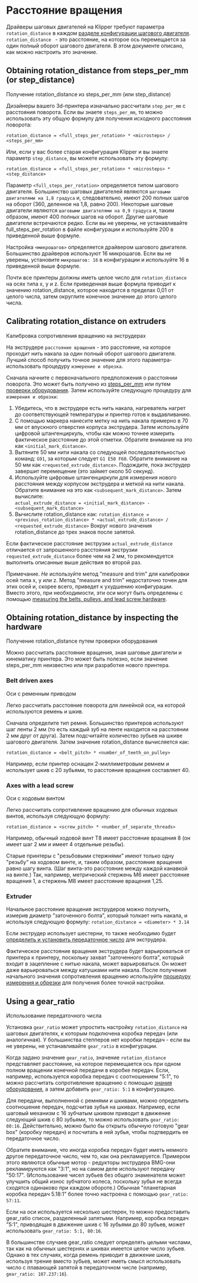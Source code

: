 # Расстояние вращения

Драйверы шаговых двигателей на Klipper требуют параметра `rotation_distance` в каждом [разделе конфигурации шагового двигателя](Config_Reference.md#stepper). `rotation_distance ` - это расстояние, на которое ось перемещается за один полный оборот шагового двигателя. В этом документе описано, как можно настроить это значение.

## Obtaining rotation_distance from steps_per_mm (or step_distance)
Получение rotation_distance из steps_per_mm (или step_distance)

Дизайнеры вашего 3d-принтера изначально рассчитали `step_per_mm` с расстояния поворота. Если вы знаете `steps_per_mm`, то можно использовать эту общую формулу для получения исходного расстояния поворота:
```
rotation_distance = <full_steps_per_rotation> * <microsteps> / <steps_per_mm>
```

Или, если у вас более старая конфигурация Klipper и вы знаете параметр `step_distance`, вы можете использовать эту формулу:
```
rotation_distance = <full_steps_per_rotation> * <microsteps> * <step_distance>
```

Параметр `<full_steps_per_rotation>` определяется типом шагового двигателя. Большинство шаговых двигателей являются `шаговыми двигателями на 1,8 градуса` и, следовательно, имеют 200 полных шагов на оборот (360, деленное на 1,8, равно 200). Некоторые шаговые двигатели являются `шаговыми двигателями на 0,9 градуса` и, таким образом, имеют 400 полных шагов на оборот. Другие шаговые двигатели встречаются редко. Если вы не уверены, не устанавливайте full_steps_per_rotation в файле конфигурации и используйте 200 в приведенной выше формуле.

Настройка `<микрошагов>` определяется драйвером шагового двигателя. Большинство драйверов используют 16 микрошагов. Если вы не уверены, установите `микрошагов: 16` в конфигурации и используйте 16 в приведенной выше формуле.

Почти все принтеры должны иметь целое число для `rotation_distance` на осях типа x, y и z. Если приведенная выше формула приводит к значению rotation_distance, которое находится в пределах 0,01 от целого числа, затем округлите конечное значение до этого целого числа.

## Calibrating rotation_distance on extruders
Калибровка сопротивления вращению на экструдерах

На экструдере `расстояние вращения` - это расстояние, на которое проходит нить накала за один полный оборот шагового двигателя. Лучший способ получить точное значение для этого параметра-использовать процедуру `измерение и обрезка`.

Сначала начните с первоначального предположения о расстоянии поворота. Это может быть получено из [steps_per_mm](#obtaining-rotation_distance-from-steps_per_mm-or-step_distance) или путем [проверки оборудования](#extruder).
Затем используйте следующую процедуру для `измерения и обрезки`:
1. Убедитесь, что в экструдере есть нить накала, нагреватель нагрет до соответствующей температуры и принтер готов к выдавливанию.
2. С помощью маркера нанесите метку на нить накала примерно в 70 мм от впускного отверстия корпуса экструдера. Затем используйте цифровой штангенциркуль, чтобы как можно точнее измерить фактическое расстояние до этой отметки. Обратите внимание на это как `<initial_mark_distance>`.
3. Вытяните 50 мм нити накала со следующей последовательностью команд: `G91`, за которым следует `G1 E50 F60`. Обратите внимание на 50 мм как `<requested_extrude_distance>`. Подождите, пока экструдер завершит перемещение (это займет около 50 секунд).
4. Используйте цифровые штангенциркули для измерения нового расстояния между корпусом экструдера и меткой на нити накала. Обратите внимание на это как  `<subsequent_mark_distance>`. Затем вычислите:  
   `actual_extrude_distance = <initial_mark_distance> - <subsequent_mark_distance>`
5. Вычислите rotation_distance как:
   `rotation_distance = <previous_rotation_distance> * <actual_extrude_distance> / <requested_extrude_distance>`
   Вокруг нового значения rotation_distance до трех знаков после запятой.

Если фактическое расстояние экструзии `actual_extrude_distance` отличается от запрошенного расстояния экструзии `requested_extrude_distance` более чем на 2 мм, то рекомендуется выполнить описанные выше действия во второй раз.

Примечание. *Не* используйте метод  "measure and trim" для калибровки осей типа x, y или z. Метод  "measure and trim" недостаточно точен для этих осей и, скорее всего, приведет к ухудшению конфигурации. Вместо этого, при необходимости, эти оси могут быть определены с помощью [measuring the belts, pulleys, and lead screw hardware](#obtaining-rotation_distance-by-inspecting-the-hardware).

## Obtaining rotation_distance by inspecting the hardware
Получение rotation_distance путем проверки оборудования

Можно рассчитать расстояние вращения, зная шаговые двигатели и кинематику принтера. Это может быть полезно, если значение steps_per_mm неизвестно или при разработке нового принтера.

### Belt driven axes
Оси с ременным приводом

Легко рассчитать расстояние поворота для линейной оси, на которой используются ремень и шкив.

Сначала определите тип ремня. Большинство принтеров используют шаг ленты 2 мм (то есть каждый зуб на ленте находится на расстоянии 2 мм друг от друга). Затем подсчитайте количество зубьев на шкиве шагового двигателя. Затем значение rotation_distance вычисляется как:
```
rotation_distance = <belt_pitch> * <number_of_teeth_on_pulley>
```

Например, если принтер оснащен 2-миллиметровым ремнем и использует шкив с 20 зубьями, то расстояние вращения составляет 40.

###  Axes with a lead screw
Оси с ходовым винтом

Легко рассчитать сопротивление вращению для обычных ходовых винтов, используя следующую формулу:
```
rotation_distance = <screw_pitch> * <number_of_separate_threads>
```

Например, обычный ходовой винт T8 имеет расстояние вращения 8 (он имеет шаг 2 мм и имеет 4 отдельные резьбы).

Старые принтеры с "резьбовыми стержнями" имеют только одну "резьбу" на ходовом винте, и, таким образом, расстояние вращения равно шагу винта. (Шаг винта-это расстояние между каждой канавкой на винте.) Так, например, метрический стержень M6 имеет расстояние вращения 1, а стержень M8 имеет расстояние вращения 1,25.

### Extruder

Начальное расстояние вращения экструдеров можно получить, измерив диаметр "заточенного болта", который толкает нить накала, и используя следующую формулу: `rotation_distance = <diameter> * 3.14`

Если экструдер использует шестерни, то также необходимо будет [определить и установить передаточное число](#using-a-gear_ratio) для экструдера.

Фактическое расстояние вращения экструдера будет варьироваться от принтера к принтеру, поскольку захват "заточенного болта", который входит в зацепление с нитью накала, может варьироваться. Он может даже варьироваться между катушками нити накала. После получения начального значения сопротивления вращению используйте [процедуру измерения и обрезки](#calibrating-rotation_distance-on-extruders) для получения более точной настройки.

## Using a gear_ratio
Использование передаточного числа

Установка `gear_ratio` может упростить настройку `rotation_distance` на шаговых двигателях, к которым подключена коробка передач (или аналогичная). У большинства степперов нет коробки передач - если вы не уверены, не устанавливайте `gear_ratio` в конфигурации.

Когда задано значение `gear_ratio`, значение `rotation_distance` представляет расстояние, на которое перемещается ось при одном полном вращении конечной передачи в коробке передач. Если, например, используется коробка передач с соотношением "5:1", то можно рассчитать сопротивление вращению с помощью [знания оборудования](#obtaining-rotation_distance-by-inspecting-the-hardware), а затем добавить `gear_ratio: 5:1` в конфигурацию.

Для передачи, выполненной с ремнями и шкивами, можно определить соотношение передач, подсчитав зубья на шкивах. Например, если шаговый механизм с 16 зубчатым шкивом приводит в движение следующий шкив с 80 зубьями, то можно использовать `gear_ratio: 80:16`. Действительно, можно было бы открыть обычную готовую "gear box" (коробку передач) и посчитать в ней зубья, чтобы подтвердить ее передаточное число.

Обратите внимание, что иногда коробка передач будет иметь немного другое передаточное число, чем то, как она рекламируется. Примером этого являются обычные мотор - редукторы экструдера BMG-они рекламируются как "3:1", но на самом деле используют передачу "50:17". (Использование чисел зубьев без общего знаменателя может улучшить общий износ зубчатого колеса, поскольку зубья не всегда сходятся одинаково при каждом обороте.) Обычная "планетарная коробка передач 5.18:1" более точно настроена с помощью `gear_ratio: 57:11`.

Если на оси используется несколько шестерен, то можно предоставить gear_ratio список, разделенный запятыми. Например, коробка передач "5:1", приводящая в движение шкив с 16 зубьями до 80 зубьев, может использовать `gear_ratio: 5:1, 80:16`.

В большинстве случаев gear_ratio следует определять целыми числами, так как на обычных шестернях и шкивах имеется целое число зубьев. Однако в тех случаях, когда ремень приводит в движение шкив, используя трение вместо зубьев, может иметь смысл использовать число с плавающей запятой в передаточном числе (например, `gear_ratio: 107.237:16`).
